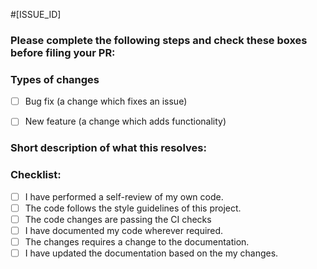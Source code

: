 <!-- Pull Request Title Guidelines -->
<!--
Please follow the format: #<issue_id> <Title>
- <issue_id>: Id of the issue for which the PR belongs to (e.g., #1023)
- <Title>: A brief summary of the change (e.g., Add user authentication functionality)
Example of Pull Request Title: #1023 Add user authentication functionality  -->

#[ISSUE_ID]
<!--- If there is an open issue, please link to the issue here by replacing [ISSUE_ID]-->
<!-- Make sure the PR is against the `develop` branch -->

### Please complete the following steps and check these boxes before filing your PR:


### Types of changes
<!--- What types of changes does your code introduce? -->
- [ ] Bug fix (a change which fixes an issue)
- [ ] New feature (a change which adds functionality)


### Short description of what this resolves:
<!--- Describe your changes in detail -->
<!--- Why these change required? What problem does it solve? -->


### Checklist:
<!--- Mark the checkboxes accordingly. -->
<!--- If you're unsure about any of these, don't hesitate to ask. We're here to help! -->
- [ ] I have performed a self-review of my own code.
- [ ] The code follows the style guidelines of this project.
- [ ] The code changes are passing the CI checks
- [ ] I have documented my code wherever required.
- [ ] The changes requires a change to the documentation.
- [ ] I have updated the documentation based on the my changes.
<!--- TODO: need to uncomment these two checklist once we start with test cases.
- [ ] I have added tests to cover my changes (if not applicable, please state why)
- [ ] All new and existing tests are passing.
-->
